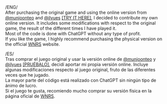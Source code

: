 /ENG/<br>
After purchasing the original game and using the online version from <a href="https://github.com/munjoonteo" target="_blank">@munjoonteo</a> and <a href="https://github.com/ilyues" target="_blank">@ilyues</a> <a href="https://munjoonteo.github.io/wnrs/" target="_blank">[TRY IT HERE]</a>, I decided to contribute my own online version. It includes some modifications with respect to the original game, the result of the different times I have played it.<br>
Most of the code is done with ChatGPT without any type of profit.<br>
If you like the game, I highly recommend purchasing the physical version on the official <a href="https://www.werenotreallystrangers.com/" target="_blank">WNRS</a> website.<br>

/ES/<br>
Tras comprar el juego original y usar la versión online de <a href="https://github.com/munjoonteo" target="_blank">@munjoonteo</a> y <a href="https://github.com/ilyues" target="_blank">@ilyues</a> <a href="https://munjoonteo.github.io/wnrs/" target="_blank">[PRUÉBALO]</a>, decidí aportar mi propia versión online. Incluye algunas modificaciones respecto al juego original, fruto de las diferentes veces que he jugado.<br>
La mayor parte del código está realizado con ChatGPT sin ningún tipo de ánimo de lucro.<br>
Si el juego te gusta, recomiendo mucho comprar su versión física en la página oficial de <a href="https://www.werenotreallystrangers.com/" target="_blank">WNRS</a>.<br>



